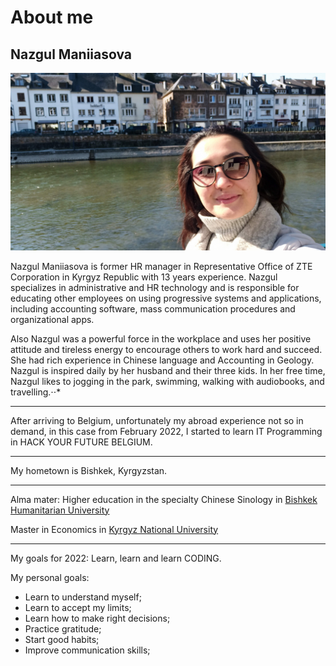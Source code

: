 # About me

## Nazgul Maniiasova

![My photo](Naza.jpg)

Nazgul Maniiasova is former HR manager in Representative Office of ZTE
Corporation in Kyrgyz Republic with 13 years experience. Nazgul specializes in
administrative and HR technology and is responsible for educating other
employees on using progressive systems and applications, including accounting
software, mass communication procedures and organizational apps.

Also Nazgul was a powerful force in the workplace and uses her positive attitude
and tireless energy to encourage others to work hard and succeed. She had rich
experience in Chinese language and Accounting in Geology. Nazgul is inspired
daily by her husband and their three kids. In her free time, Nazgul likes to
jogging in the park, swimming, walking with audiobooks, and travelling.⋅⋅\*

---

After arriving to Belgium, unfortunately my abroad experience not so in demand,
in this case from February 2022, I started to learn IT Programming in HACK YOUR
FUTURE BELGIUM.

---

My hometown is Bishkek, Kyrgyzstan.

---

Alma mater: Higher education in the specialty Chinese Sinology in
[Bishkek Humanitarian University](https://https://www.bhu.kg/)

Master in Economics in
[Kyrgyz National University](https://https://https://www.knu.kg/en/index.php?option=com_content&view=category&id=995&Itemid=674)

---

My goals for 2022: Learn, learn and learn CODING.

My personal goals:

- Learn to understand myself;
- Learn to accept my limits;
- Learn how to make right decisions;
- Practice gratitude;
- Start good habits;
- Improve communication skills;

